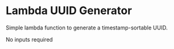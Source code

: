 # Lambda UUID Generator

Simple lambda function to generate a timestamp-sortable UUID.

No inputs required  
